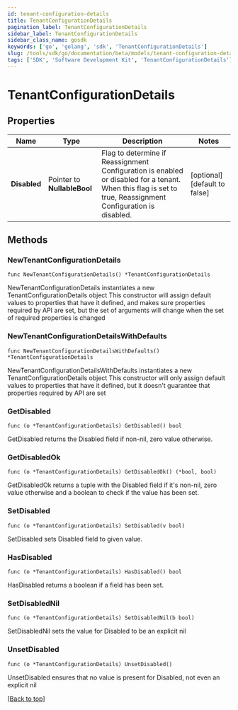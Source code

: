 ```yaml
---
id: tenant-configuration-details
title: TenantConfigurationDetails
pagination_label: TenantConfigurationDetails
sidebar_label: TenantConfigurationDetails
sidebar_class_name: gosdk
keywords: ['go', 'golang', 'sdk', 'TenantConfigurationDetails'] 
slug: /tools/sdk/go/documentation/beta/models/tenant-configuration-details
tags: ['SDK', 'Software Development Kit', 'TenantConfigurationDetails']
---
```


# TenantConfigurationDetails

## Properties

Name | Type | Description | Notes
------------ | ------------- | ------------- | -------------
**Disabled** | Pointer to **NullableBool** | Flag to determine if Reassignment Configuration is enabled or disabled for a tenant.  When this flag is set to true, Reassignment Configuration is disabled. | [optional] [default to false]

## Methods

### NewTenantConfigurationDetails

`func NewTenantConfigurationDetails() *TenantConfigurationDetails`

NewTenantConfigurationDetails instantiates a new TenantConfigurationDetails object
This constructor will assign default values to properties that have it defined,
and makes sure properties required by API are set, but the set of arguments
will change when the set of required properties is changed

### NewTenantConfigurationDetailsWithDefaults

`func NewTenantConfigurationDetailsWithDefaults() *TenantConfigurationDetails`

NewTenantConfigurationDetailsWithDefaults instantiates a new TenantConfigurationDetails object
This constructor will only assign default values to properties that have it defined,
but it doesn't guarantee that properties required by API are set

### GetDisabled

`func (o *TenantConfigurationDetails) GetDisabled() bool`

GetDisabled returns the Disabled field if non-nil, zero value otherwise.

### GetDisabledOk

`func (o *TenantConfigurationDetails) GetDisabledOk() (*bool, bool)`

GetDisabledOk returns a tuple with the Disabled field if it's non-nil, zero value otherwise
and a boolean to check if the value has been set.

### SetDisabled

`func (o *TenantConfigurationDetails) SetDisabled(v bool)`

SetDisabled sets Disabled field to given value.

### HasDisabled

`func (o *TenantConfigurationDetails) HasDisabled() bool`

HasDisabled returns a boolean if a field has been set.

### SetDisabledNil

`func (o *TenantConfigurationDetails) SetDisabledNil(b bool)`

 SetDisabledNil sets the value for Disabled to be an explicit nil

### UnsetDisabled
`func (o *TenantConfigurationDetails) UnsetDisabled()`

UnsetDisabled ensures that no value is present for Disabled, not even an explicit nil

[[Back to top]](#) 


